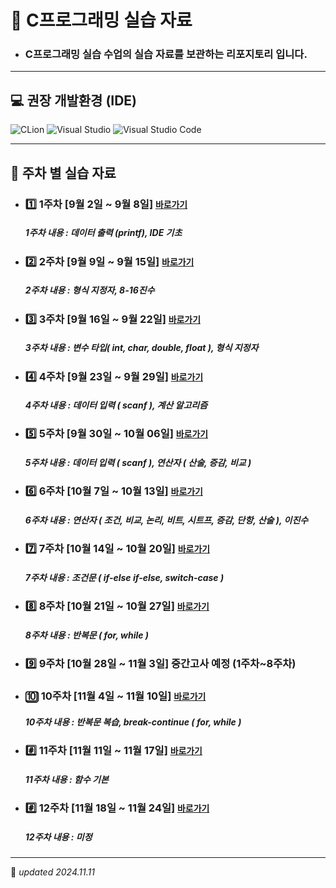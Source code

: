 # 📝 C프로그래밍 실습 자료
- ### C프로그래밍 실습 수업의 실습 자료를 보관하는 리포지토리 입니다.

-----
## 💻 권장 개발환경 (IDE)
![CLion](https://img.shields.io/badge/CLion-%2300d980.svg?style=for-the-badge&logo=clion&logoColor=white)
![Visual Studio](https://img.shields.io/badge/Visual_Stduio-%23cb95f8.svg?style=for-the-badge&logo=&logoColor=white)
![Visual Studio Code](https://img.shields.io/badge/Visual_Stduio_Code-%230069b9.svg?style=for-the-badge&logo=&logoColor=white)

-----

## 📆 주차 별 실습 자료
- ### 1️⃣ 1주차 [9월 2일 ~ 9월 8일] [`바로가기`](./lab01/README.md)
    ##### *1주차 내용 : 데이터 출력 (printf), IDE 기초*
- ### 2️⃣ 2주차 [9월 9일 ~ 9월 15일] [`바로가기`](./lab02/README.md)
    ##### *2주차 내용 : 형식 지정자, 8-16진수*
- ### 3️⃣ 3주차 [9월 16일 ~ 9월 22일] [`바로가기`](./lab03/README.md)
    ##### *3주차 내용 : 변수 타입( int, char, double, float ), 형식 지정자*
- ### 4️⃣ 4주차 [9월 23일 ~ 9월 29일] [`바로가기`](./lab04/README.md)
    ##### *4주차 내용 : 데이터 입력 ( scanf ), 계산 알고리즘*
- ### 5️⃣ 5주차 [9월 30일 ~ 10월 06일] [`바로가기`](./lab05/README.md)
    ##### *5주차 내용 : 데이터 입력 ( scanf ), 연산자 ( 산술, 증감, 비교 )*
- ### 6️⃣ 6주차 [10월 7일 ~ 10월 13일] [`바로가기`](./lab06/README.md)
    ##### *6주차 내용 : 연산자 ( 조건, 비교, 논리, 비트, 시트프, 증감, 단항, 산술 ), 이진수*
- ### 7️⃣ 7주차 [10월 14일 ~ 10월 20일] [`바로가기`](./lab07/README.md)
    ##### *7주차 내용 : 조건문 ( if-else if-else, switch-case )*
- ### 8️⃣ 8주차 [10월 21일 ~ 10월 27일] [`바로가기`](./lab08/README.md)
    ##### *8주차 내용 : 반복문 ( for, while )*
- ### 9️⃣ 9주차 [10월 28일 ~ 11월 3일] 중간고사 예정 (1주차~8주차)
- ### 🔟 10주차 [11월 4일 ~ 11월 10일] [`바로가기`](./lab10/README.md)
    ##### *10주차 내용 : 반복문 복습, break-continue ( for, while )*
- ### #️⃣ 11주차 [11월 11일 ~ 11월 17일] [`바로가기`](./lab11/README.md)
    ##### *11주차 내용 : 함수 기본*
- ### #️⃣ 12주차 [11월 18일 ~ 11월 24일] [`바로가기`](./lab12/README.md)
  ##### *12주차 내용 : 미정*

-----

📌 *updated 2024.11.11*